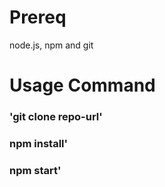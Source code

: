# Prereq

node.js, npm and git

# Usage Command

### 'git clone repo-url'

### npm install'

### npm start'
